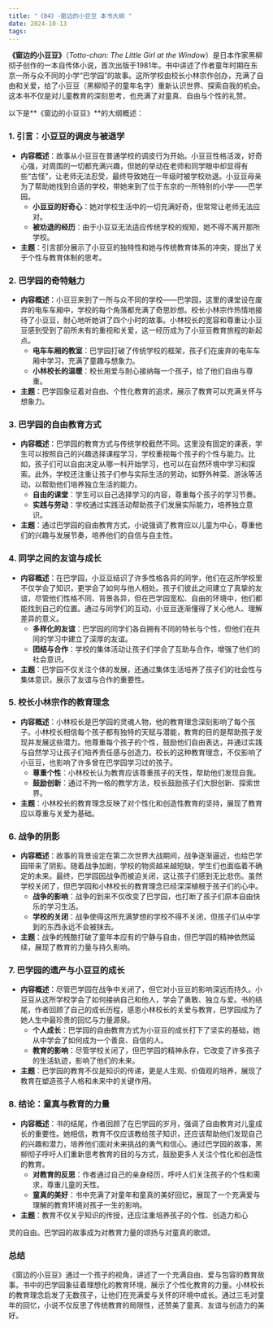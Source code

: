 ```yaml
---
title: "《04》-窗边的小豆豆 本书大纲 "
date: 2024-10-13
tags: 
---
```

**《窗边的小豆豆》**（*Totto-chan: The Little Girl at the Window*）是日本作家黑柳彻子创作的一本自传体小说，首次出版于1981年。书中讲述了作者童年时期在东京一所与众不同的小学“巴学园”的故事。这所学校由校长小林宗作创办，充满了自由和关爱，给了小豆豆（黑柳彻子的童年名字）重新认识世界、探索自我的机会。这本书不仅是对儿童教育的深刻思考，也充满了对童真、自由与个性的礼赞。

以下是**《窗边的小豆豆》**的大纲概述：

### 1. **引言：小豆豆的调皮与被退学**
- **内容概述**：故事从小豆豆在普通学校的调皮行为开始。小豆豆性格活泼，好奇心强，对周围的一切都充满兴趣，但她的举动在老师和同学眼中却显得有些“古怪”，让老师无法忍受，最终导致她在一年级时被学校劝退。小豆豆母亲为了帮助她找到合适的学校，带她来到了位于东京的一所特别的小学——巴学园。
  - **小豆豆的好奇心**：她对学校生活中的一切充满好奇，但常常让老师无法应对。
  - **被劝退的经历**：由于小豆豆无法适应传统学校的规矩，她不得不离开那所学校。
- **主题**：引言部分展示了小豆豆的独特性和她与传统教育体系的冲突，提出了关于个性与教育体制的思考。

### 2. **巴学园的奇特魅力**
- **内容概述**：小豆豆来到了一所与众不同的学校——巴学园，这里的课堂设在废弃的电车车厢中，学校的每个角落都充满了奇思妙想。校长小林宗作热情地接待了小豆豆，耐心地听她讲了四个小时的故事。小林校长的宽容和尊重让小豆豆感到受到了前所未有的重视和关爱，这一经历成为了小豆豆教育旅程的新起点。
  - **电车车厢的教室**：巴学园打破了传统学校的框架，孩子们在废弃的电车车厢中学习，充满了童趣与想象力。
  - **小林校长的温暖**：校长用爱与耐心接纳每一个孩子，给了他们自由与尊重。
- **主题**：巴学园象征着对自由、个性化教育的追求，展示了教育可以充满关怀与想象力。

### 3. **巴学园的自由教育方式**
- **内容概述**：巴学园的教育方式与传统学校截然不同。这里没有固定的课表，学生可以按照自己的兴趣选择课程学习，学校重视每个孩子的个性与能力。比如，孩子们可以自由决定从哪一科开始学习，也可以在自然环境中学习和探索。此外，学校还注重让孩子们参与实际生活的劳动，如野外种菜、游泳等活动，以帮助他们培养独立生活的能力。
  - **自由的课堂**：学生可以自己选择学习的内容，尊重每个孩子的学习节奏。
  - **实践与劳动**：学校通过实践活动帮助孩子们发展实际能力，培养独立意识。
- **主题**：通过巴学园的自由教育方式，小说强调了教育应以儿童为中心，尊重他们的兴趣与发展节奏，培养他们的自信与自主性。

### 4. **同学之间的友谊与成长**
- **内容概述**：在巴学园，小豆豆结识了许多性格各异的同学，他们在这所学校里不仅学会了知识，更学会了如何与他人相处。孩子们彼此之间建立了真挚的友谊，尽管他们性格不同、背景各异，但在巴学园宽松、自由的环境中，他们都能找到自己的位置。通过与同学们的互动，小豆豆逐渐懂得了关心他人、理解差异的意义。
  - **多样化的友谊**：巴学园的同学们各自拥有不同的特长与个性，但他们在共同的学习中建立了深厚的友谊。
  - **团结与合作**：学校的集体活动让孩子们学会了互助与合作，增强了他们的社会意识。
- **主题**：巴学园不仅关注个体的发展，还通过集体生活培养了孩子们的社会性与集体意识，展示了友谊与合作的重要性。

### 5. **校长小林宗作的教育理念**
- **内容概述**：小林校长是巴学园的灵魂人物，他的教育理念深刻影响了每个孩子。小林校长相信每个孩子都有独特的天赋与潜能，教育的目的是帮助孩子发现并发展这些潜力。他尊重每个孩子的个性，鼓励他们自由表达，并通过实践与自然学习让孩子们培养责任感与创造力。校长的这种教育理念，不仅影响了小豆豆，也影响了许多曾在巴学园学习过的孩子。
  - **尊重个性**：小林校长认为教育应该尊重孩子的天性，帮助他们发现自我。
  - **鼓励创新**：通过不拘一格的教学方法，校长鼓励孩子们大胆创新、探索世界。
- **主题**：小林校长的教育理念反映了对个性化和创造性教育的坚持，展现了教育应以尊重与关爱为基础。

### 6. **战争的阴影**
- **内容概述**：故事的背景设定在第二次世界大战期间，战争逐渐逼近，也给巴学园带来了阴影。随着战争加剧，学校的物资越来越短缺，学生们也面临着不确定的未来。最终，巴学园因战争而被迫关闭，这让孩子们感到无比悲伤。虽然学校关闭了，但巴学园和小林校长的教育理念已经深深植根于孩子们的心中。
  - **战争的影响**：战争的到来不仅改变了巴学园，也打断了孩子们原本自由快乐的学习生活。
  - **学校的关闭**：战争使得这所充满梦想的学校不得不关闭，但孩子们从中学到的东西永远不会被抹去。
- **主题**：战争的残酷打破了童年本应有的宁静与自由，但巴学园的精神依然延续，展现了教育的力量与持久影响。

### 7. **巴学园的遗产与小豆豆的成长**
- **内容概述**：尽管巴学园在战争中关闭了，但它对小豆豆的影响深远而持久。小豆豆从这所学校学会了如何接纳自己和他人，学会了勇敢、独立与爱。书的结尾，作者回顾了自己的成长历程，感恩小林校长的关爱与教育，巴学园成为了她人生中最珍贵的回忆与力量源泉。
  - **个人成长**：巴学园的自由教育方式为小豆豆的成长打下了坚实的基础，她从中学会了如何成为一个善良、自信的人。
  - **教育的影响**：尽管学校关闭了，但巴学园的精神永存，它改变了许多孩子的生活轨迹，影响了他们的未来。
- **主题**：巴学园的教育不仅是知识的传递，更是人生观、价值观的培养，展现了教育在塑造孩子人格和未来中的关键作用。

### 8. **结论：童真与教育的力量**
- **内容概述**：书的结尾，作者回顾了在巴学园的岁月，强调了自由教育对儿童成长的重要性。她相信，教育不仅应该教给孩子知识，还应该帮助他们发现自己的兴趣和潜力，培养他们面对未来挑战的勇气和信心。通过巴学园的故事，黑柳彻子呼吁人们重新思考教育的目的与方式，鼓励更多人关注个性化和创造性的教育。
  - **对教育的反思**：作者通过自己的亲身经历，呼吁人们关注孩子的个性和需求，尊重儿童的天性。
  - **童真的美好**：书中充满了对童年和童真的美好回忆，展现了一个充满爱与理解的教育环境对孩子一生的影响。
- **主题**：教育不仅关乎知识的传授，还应注重培养孩子的个性、创造力和心

灵的自由。巴学园的故事成为对教育力量的颂扬与对童真的歌颂。

### **总结**
《窗边的小豆豆》通过一个孩子的视角，讲述了一个充满自由、爱与包容的教育故事。书中的巴学园象征着理想化的教育环境，展示了个性化教育的力量。小林校长的教育理念启发了无数孩子，让他们在充满爱与关怀的环境中成长。通过三毛对童年的回忆，小说不仅反思了传统教育的局限性，还赞美了童真、友谊与创造力的美好。
